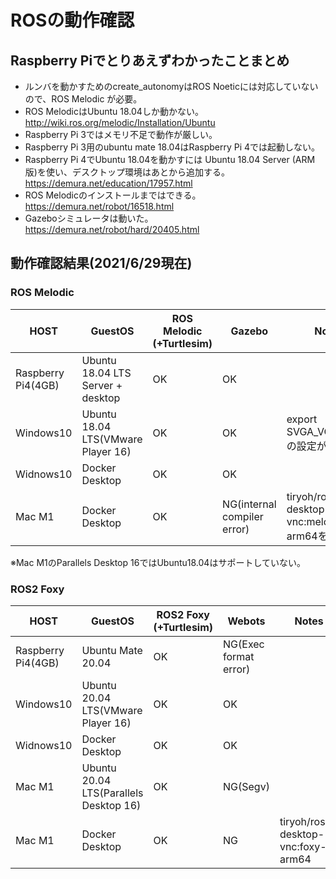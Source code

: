 # ROSの動作確認

## Raspberry Piでとりあえずわかったことまとめ
* ルンバを動かすためのcreate_autonomyはROS Noeticには対応していないので、ROS Melodic が必要。
* ROS MelodicはUbuntu 18.04しか動かない。http://wiki.ros.org/melodic/Installation/Ubuntu
* Raspberry Pi 3ではメモリ不足で動作が厳しい。
* Raspberry Pi 3用のubuntu mate 18.04はRaspberry Pi 4では起動しない。
* Raspberry Pi 4でUbuntu 18.04を動かすには Ubuntu 18.04 Server (ARM版)を使い、デスクトップ環境はあとから追加する。https://demura.net/education/17957.html
* ROS Melodicのインストールまではできる。https://demura.net/robot/16518.html
* Gazeboシミュレータは動いた。https://demura.net/robot/hard/20405.html

## 動作確認結果(2021/6/29現在)

### ROS Melodic

| HOST | GuestOS | ROS Melodic (+Turtlesim) | Gazebo | Notes |
|------|------------|--------|-----|----|
| Raspberry Pi4(4GB) | Ubuntu 18.04 LTS Server + desktop| OK | OK |  |
| Windows10 | Ubuntu 18.04 LTS(VMware Player 16) | OK | OK |export SVGA_VGPU10=0の設定が必要|
| Widnows10 | Docker Desktop | OK | OK |  |
| Mac M1 | Docker Desktop | OK | NG(internal compiler error) | tiryoh/ros-desktop-vnc:melodic-arm64を使用 |

※Mac M1のParallels Desktop 16ではUbuntu18.04はサポートしていない。

### ROS2 Foxy

| HOST | GuestOS | ROS2 Foxy (+Turtlesim) | Webots | Notes |
|------|------------|--------|-----|----|
| Raspberry Pi4(4GB) | Ubuntu Mate 20.04 | OK | NG(Exec format error) |  |
| Windows10 | Ubuntu 20.04 LTS(VMware Player 16) | OK | OK |  |
| Widnows10 | Docker Desktop | OK | OK |  |
| Mac M1 | Ubuntu 20.04 LTS(Parallels Desktop 16) | OK | NG(Segv) |  |
| Mac M1 | Docker Desktop | OK | NG | tiryoh/ros2-desktop-vnc:foxy-arm64  |
